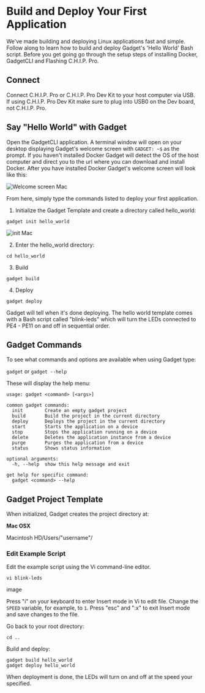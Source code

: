 # Build and Deploy Your First Application

We've made building and deploying Linux applications fast and simple. Follow along to learn how to build and deploy Gadget's 'Hello World' Bash script. Before you get going go through the setup steps of installing Docker, GadgetCLI and Flashing C.H.I.P. Pro.

## Connect 

Connect C.H.I.P. Pro or C.H.I.P. Pro Dev Kit to your host computer via USB. If using C.H.I.P. Pro Dev Kit make sure to plug into USB0 on the Dev board, not C.H.I.P. Pro. 

## Say "Hello World" with Gadget

Open the GadgetCLI application. A terminal window will open on your desktop displaying Gadget's welcome screen with `GADGET: ~$` as the prompt. If you haven't installed Docker Gadget will detect the OS of the host computer and direct you to the url where you can download and install Docker. After you have installed Docker Gadget's welcome screen will look like this: 

![Welcome screen Mac](images/welcomeFlash.png)

From here, simply type the commands listed to deploy your first application.

1) Initialize the Gadget Template and create a directory called hello_world:

`gadget init hello_world`

![init Mac](images/initMac.png)

2) Enter the hello_world directory:

`cd hello_world`

3) Build 

`gadget build`

4) Deploy

`gadget deploy`

Gadget will tell when it's done deploying. The hello world template comes with a Bash script called "blink-leds" which will turn the LEDs connected to PE4 - PE11 on and off in sequential order. 

## Gadget Commands

To see what commands and options are available when using Gadget type:

`gadget` or `gadget --help`

These will display the help menu:

```shell
usage: gadget <command> [<args>]

common gadget commands: 
  init        Create an empty gadget project 
  build       Build the project in the current directory
  deploy      Deploys the project in the current directory
  start       Starts the application on a device
  stop        Stops the application running on a device
  delete      Deletes the application instance from a device
  purge       Purges the application from a device
  status      Shows status information

optional arguments:
  -h, --help  show this help message and exit

get help for specific command:
  gadget <command> --help
```


## Gadget Project Template
When initialized, Gadget creates the project directory at:

**Mac OSX**

Macintosh HD/Users/"username"/

### Edit Example Script

Edit the example script using the Vi command-line editor. 

`vi blink-leds`

image

Press "i" on your keyboard to enter Insert mode in Vi to edit file. Change the `SPEED` variable, for example, to `1`. Press "esc" and ":x" to exit Insert mode and save changes to the file. 

Go back to your root directory:

`cd ..`

Build and deploy:

```shell
gadget build hello_world
gadget deploy hello_world
```

When deployment is done, the LEDs will turn on and off at the speed your specified. 
	